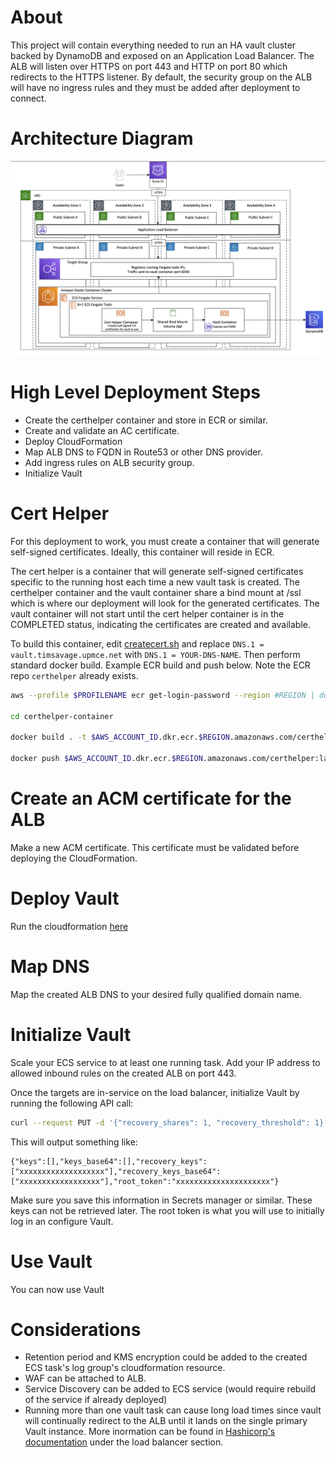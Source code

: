 # About

This project will contain everything needed to run an HA vault cluster backed by DynamoDB and exposed on an Application Load Balancer. 
The ALB will listen over HTTPS on port 443 and HTTP on port 80 which redirects to the HTTPS listener. By default, the security group on the ALB will have no ingress rules and they must be added after deployment to connect.

# Architecture Diagram

![vault](./media/vault-arch-diagram.png)

# High Level Deployment Steps
- Create the certhelper container and store in ECR or similar.
- Create and validate an AC certificate.
- Deploy CloudFormation
- Map ALB DNS to FQDN in Route53 or other DNS provider.
- Add ingress rules on ALB security group.
- Initialize Vault

# Cert Helper
For this deployment to work, you must create a container that will generate self-signed certificates. Ideally, this container will reside in ECR.

The cert helper is a container that will generate self-signed certificates specific to the running host each time a new vault task is created. The certhelper container and the vault container share a bind mount at /ssl which is where our deployment will look for the generated certificates. The vault container will not start until the cert helper container is in the COMPLETED status, indicating the certificates are created and available.

To build this container, edit [createcert.sh](./certhelper-container/createcert.sh) and replace `DNS.1 = vault.timsavage.upmce.net` with `DNS.1 = YOUR-DNS-NAME`. Then perform standard docker build. Example ECR build and push below. Note the ECR repo `certhelper` already exists.

```bash
aws --profile $PROFILENAME ecr get-login-password --region #REGION | docker login --username AWS --password-stdin $AWS_ACCOUNT_ID.dkr.ecr.$REGION.amazonaws.com

cd certhelper-container

docker build . -t $AWS_ACCOUNT_ID.dkr.ecr.$REGION.amazonaws.com/certhelper:latest

docker push $AWS_ACCOUNT_ID.dkr.ecr.$REGION.amazonaws.com/certhelper:latest
```

# Create an ACM certificate for the ALB

Make a new ACM certificate. This certificate must be validated before deploying the CloudFormation.

# Deploy Vault

Run the cloudformation [here](./cloudformation/vault.json)

# Map DNS

Map the created ALB DNS to your desired fully qualified domain name.

# Initialize Vault

Scale your ECS service to at least one running task. Add your IP address to allowed inbound rules on the created ALB on port 443.

Once the targets are in-service on the load balancer, initialize Vault by running the following API call:

```bash
curl --request PUT -d '{"recovery_shares": 1, "recovery_threshold": 1}' https://YOUR-DNS-NAME/v1/sys/init
```

This will output something like:
```
{"keys":[],"keys_base64":[],"recovery_keys":["xxxxxxxxxxxxxxxxxxx"],"recovery_keys_base64":["xxxxxxxxxxxxxxxxxx"],"root_token":"xxxxxxxxxxxxxxxxxxxxx"}
```

Make sure you save this information in Secrets manager or similar. These keys can not be retrieved later. The root token is what you will use to initially log in an configure Vault.

# Use Vault

You can now use Vault

# Considerations
- Retention period and KMS encryption could be added to the created ECS task's log group's cloudformation resource.
- WAF can be attached to ALB.
- Service Discovery can be added to ECS service (would require rebuild of the service if already deployed)
- Running more than one vault task can cause long load times since vault will continually redirect to the ALB until it lands on the single primary Vault instance. More inormation can be found in [Hashicorp's documentation](https://www.vaultproject.io/docs/concepts/ha) under the load balancer section.
